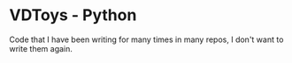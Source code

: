 # VDToys - Python

Code that I have been writing for many times in many repos, I don't want to write them again.
